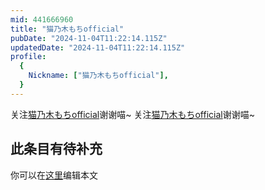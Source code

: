 ```yaml
---
mid: 441666960
title: "猫乃木もちofficial"
pubDate: "2024-11-04T11:22:14.115Z"
updatedDate: "2024-11-04T11:22:14.115Z"
profile:
  {
    Nickname: ["猫乃木もちofficial"],
  }
---
```


关注[猫乃木もちofficial](https://space.bilibili.com/441666960)谢谢喵~ 关注[猫乃木もちofficial](https://space.bilibili.com/441666960)谢谢喵~

## 此条目有待补充
你可以在[这里](https://github.com/Yuhanawa/VTuber.ICU-Content/edit/master/v/猫乃木もちofficial/index.md)编辑本文
